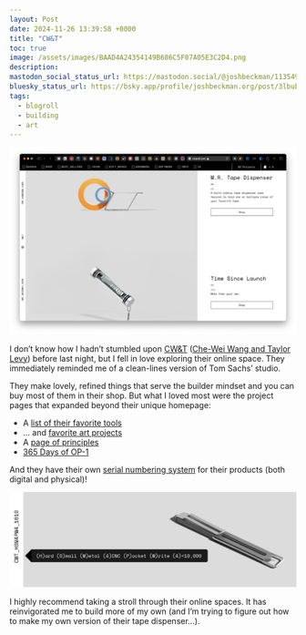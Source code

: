 ```yaml
---
layout: Post
date: 2024-11-26 13:39:58 +0000
title: "CW&T"
toc: true
image: /assets/images/BAAD4A24354149B686C5F07A05E3C2D4.png
description: 
mastodon_social_status_url: https://mastodon.social/@joshbeckman/113549750190433982
bluesky_status_url: https://bsky.app/profile/joshbeckman.org/post/3lbub27fyhf2n
tags: 
  - blogroll
  - building
  - art
---
```


![CW&T homepage](/assets/images/BAAD4A24354149B686C5F07A05E3C2D4.png)

I don’t know how I hadn’t stumbled upon [CW&T](https://cwandt.com) \([Che\-Wei Wang and Taylor Levy](https://cwandt.com/pages/about)\) before last night, but I fell in love exploring their online space\. They immediately reminded me of a clean\-lines version of Tom Sachs’ studio\. 

They make lovely, refined things that serve the builder mindset and you can buy most of them in their shop\. But what I loved most were the project pages that expanded beyond their unique homepage:
- A [list of their favorite tools](https://theones.cwandt.com)
- \.\.\. and [favorite art projects](https://untitled.cwandt.com)
- A [page of principles](https://cwandt.com/pages/principles)
- [365 Days of OP\-1](https://365op1.cwandt.com/)

And they have their own [serial numbering system](https://www.joshbeckman.org/blog/personal-serial-numbers) for their products \(both digital and physical\)\!

![image of their serial numbers](/assets/images/6B77F822FB7D4A619A23F93B32BA4806.png)

I highly recommend taking a stroll through their online spaces\. It has reinvigorated me to build more of my own \(and I’m trying to figure out how to make my own version of their tape dispenser\.\.\.\)\.


